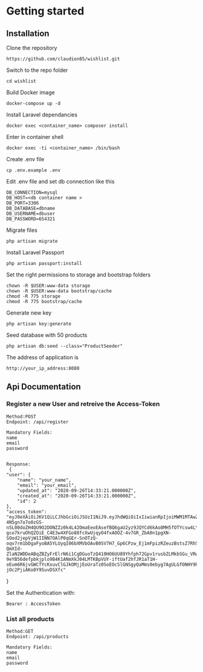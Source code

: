 
# Getting started
## Installation

Clone the repository

    https://github.com/claudion85/wishlist.git

Switch to the repo folder

    cd wishlist

Build Docker image

    docker-compose up -d

Install Laravel dependancies

    docker exec <container_name> composer install

Enter in container shell

    docker exec -ti <container_name> /bin/bash

Create .env file

    cp .env.example .env

Edit .env file and set db connection like this

    DB_CONNECTION=mysql
    DB_HOST=<db container name >
    DB_PORT=3306
    DB_DATABASE=dbname
    DB_USERNAME=dbuser
    DB_PASSWORD=654321

Migrate files

    php artisan migrate

Install Laravel Passport

    php artisan passport:install

Set the right permissions to storage and bootstrap folders

    chown -R $USER:www-data storage
    chown -R $USER:www-data bootstrap/cache
    chmod -R 775 storage
    chmod -R 775 bootstrap/cache

Generate new key

    php artisan key:generate

Seed database with 50 products

    php artisan db:seed --class="ProductSeeder"

The address of application is

    http://your_ip_address:8080
## Api Documentation

### Register a new User and retreive the Access-Token

    Method:POST
    Endpoint: /api/register

    Mandatory Fields:
    name
    email
    password


    Response: 
     {
    "user": {
        "name": "your_name",
        "email": "your_email",
        "updated_at": "2020-09-26T14:33:21.000000Z",
        "created_at": "2020-09-26T14:33:21.000000Z",
        "id": 2
    },
    "access_token": "eyJ0eXAiOiJKV1QiLCJhbGciOiJSUzI1NiJ9.eyJhdWQiOiIxIiwianRpIjoiMWM1MTAwZjJhMDE4NThlMjFhNWFiODNiMWMyNjVhZWM1NzcwOTZjZDU4MGRjZjdkOWY5MDY4N2IyNGUzZWE2YTE2YzJiMzBmNzFjOGFkOTciLCJpYXQiOjE2MDExMzA4MDEsIm5iZiI6MTYwMTEzMDgwMSwiZXhwIjoxNjMyNjY2ODAxLCJzdWIiOiIyIiwic2NvcGVzIjpbXX0.O7509HFbTdJAGfvK-4N5gn7o7o0zGS-n5L00doZH4QU9O2DONZZz0k4L42OmaEeoEAsefBQ6gaU2yz9JQYCd6kAo8MH5fOTYcsw4LYz7XPGadbrPoFaFbW8Uqstz6jRvKySHo50vIWhvRY-gco7kruOhQZOiE_C4E3w4XFGo88fcXwUjqyO4fxAOOZ-4v7GR_ZbA0n1pgXN-SOod2jepVjW1IINN7OAlP0qGEr-SnOTzQ-oqv7rm1bDgaFyoBA5YLUyqI06bXMVbOAvB0SV7H7_Gp6CPzw_Ej1mFpizRZeuzBstsZ7Rh50bZDEVFfyVFeRqwOXOb3quyhRYVMtA0b0XwA6Gtps5zvqumPAknBeqlth-QmXId-ZlaN2WDDeABqZBZyFrElrN6i1CgDGuoTzQ410HO6UU89Yhfph72Gpv1rusbZLMkbSGu_VRwDwufxuRiPjzncAEpP3CnxUrabsl9qz1shFA7eO4sglp-9eYB56defpbkjplo9B4K1ANmXkJ04LMTKBpVUY-iftUaf2hfJR1aT1H-oEum6R6jvGWCfYcKxuvClGJkOMjjEoUraTz0SoEOcSlGNSgyQaMms0ebyg7AgULGfONHY9hYPPYPk7d7hVeXhTvYRavgUH5uKTUAgoa9iGwUGhi5raIF4-jOc2PjiAKo0Y9SuvDSXfc"
}

Set the Authentication with:

    Bearer : AccessToken


### List all products

    Method:GET
    Endpoint: /api/products

    Mandatory Fields:
    name
    email
    password